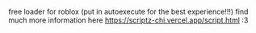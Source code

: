 free loader for roblox (put in autoexecute for the best experience!!!) find much more information here https://scriptz-chi.vercel.app/script.html :3
